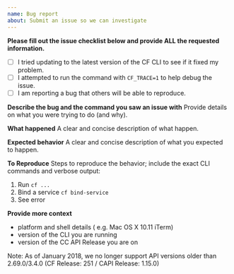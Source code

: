 ```yaml
---
name: Bug report
about: Submit an issue so we can investigate
---
```


**Please fill out the issue checklist below and provide ALL the requested information.**

- [ ] I tried updating to the latest version of the CF CLI to see if it fixed my problem.
- [ ] I attempted to run the command with `CF_TRACE=1` to help debug the issue.
- [ ] I am reporting a bug that others will be able to reproduce.

**Describe the bug and the command you saw an issue with**
Provide details on what you were trying to do (and why).

**What happened**
A clear and concise description of what happen.

**Expected behavior**
A clear and concise description of what you expected to happen.

**To Reproduce**
Steps to reproduce the behavior; include the exact CLI commands and verbose output:
1. Run `cf ...`
2. Bind a service `cf bind-service`
3. See error


**Provide more context**
- platform and shell details ( e.g. Mac OS X 10.11 iTerm)
- version of the CLI you are running
- version of the CC API Release you are on

Note: As of January 2018, we no longer support API versions older than 2.69.0/3.4.0 (CF Release: 251 / CAPI Release: 1.15.0)
